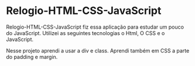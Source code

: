 # Relogio-HTML-CSS-JavaScript
Relogio-HTML-CSS-JavaScript fiz essa aplicação para estudar um pouco do JavaScript.
Utilizei as seguintes tecnologias o Html, O CSS e o JavaScript.

Nesse projeto aprendi a usar a div e class.
Aprendi também em CSS a parte do padding e margin.

